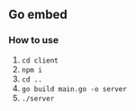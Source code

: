 ## Go embed

### How to use
1. `cd client`
2. `npm i`
3. `cd ..`
4. `go build main.go -o server`
5. `./server`
